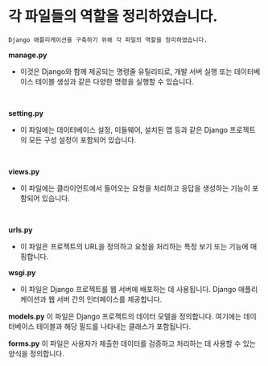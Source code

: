 # 각 파일들의 역할을 정리하였습니다.
`Django 애플리케이션을 구축하기 위해 각 파일의 역할을 정리하였습니다.`

**manage.py**
- 이것은 Django와 함께 제공되는 명령줄 유틸리티로, 개발 서버 실행 또는 데이터베이스 테이블 생성과 같은 다양한 명령을 실행할 수 있습니다.
</br>

**setting.py**
- 이 파일에는 데이터베이스 설정, 미들웨어, 설치된 앱 등과 같은 Django 프로젝트의 모든 구성 설정이 포함되어 있습니다.
</br>

**views.py**
- 이 파일에는 클라이언트에서 들어오는 요청을 처리하고 응답을 생성하는 기능이 포함되어 있습니다.
</br>

**urls.py**
- 이 파일은 프로젝트의 URL을 정의하고 요청을 처리하는 특정 보기 또는 기능에 매핑합니다.

**wsgi.py**
- 이 파일은 Django 프로젝트를 웹 서버에 배포하는 데 사용됩니다. Django 애플리케이션과 웹 서버 간의 인터페이스를 제공합니다.

**models.py**
이 파일은 Django 프로젝트의 데이터 모델을 정의합니다. 여기에는 데이터베이스 테이블과 해당 필드를 나타내는 클래스가 포함됩니다.

**forms.py**
이 파일은 사용자가 제출한 데이터를 검증하고 처리하는 데 사용할 수 있는 양식을 정의합니다.


